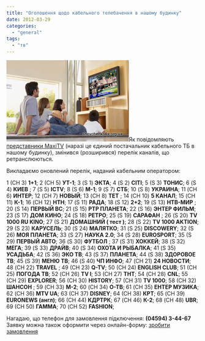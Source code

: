 ```yaml
---
title: "Оголошення щодо кабельного телебачення в нашому будинку"
date: 2012-03-29
categories: 
  - "general"
tags: 
  - "тв"
---
```


![](/wp-content/uploads/2012/03/kabelne-Maxi-TV.jpg "кабельне Maxi TV")Як повідомляють [представники MaxiTV](http://shevchenko4a.brovary.org/kabelnoye-televideniye-maxitv/ "Кабельне Бровари") (наразі це єдиний постачальник кабельного ТБ в нашому будинку), змінився (розширився) перелік каналів, що ретранслюються.

Викладаємо оновлений перелік, наданий кабельним оператором:

1 (CH 3) **1+1**; 2 (CH 5) **УТ-1**; 3 (S 1) **ЭКТА**; 4 (S 2) **СITI**; 5 (S 3) **ТОНИС**; 6 (S 4) **КИЕВ** ; 7 (S 5) **ICTV**; 8 (S 6) **М-1**; 9 (S 7) **СТБ**; <!--more--> 10 (S 8) **УКРАИНА**; 11 (CH 6) **ИНТЕР**; 12 (CH 7) **НОВЫЙ**; 13 (CH 8) **ТЕТ** ; 14 (CH 10) **5 КАНАЛ**; 15 (CH 11) **К-1**; 16 (CH 12) **НТН**; 17 (S 11) **РАДА**; 18 (S 12) **2+2**; 19 (S 13) **НТВ-МИР** ; 20 (S 14) **ПЕРВЫЙ ВС**; 21 (S 15) **РТР ПЛАНЕТА**; 22 (S 16) **ЭНТЕР ФИЛЬМ**; 23 (S 17) **ДОМ КИНО**; 24 (S 18) **РЕТРО**; 25 (S 19) **САРАФАН** ; 26 (S 20) **TV 1000 RU KINO**; 27 (S 21) **ДОМАШНИЙ ( тест )**; 28 (S 22) **TV 1000 AKTION**; 29 (S 23) **КАРУСЕЛЬ**; 30 (S 24) **МАЛЯТКО**; 31 (S 25) **DISCOWERY**; 32 (S 26) **МОЯ ПЛАНЕТА**; 33 (S 27) **НАУКА 2.0**; 34 (S 28) **EUROSPORT**; 35 (S 29) **ПЕРВЫЙ АВТО**; 36 (S 30) **ФУТБОЛ** ; 37 (S 31) **ХОККЕЙ**; 38 (S 32) **МЕГА**; 39 (S 33) **ДРАЙВ**; 40 (S 34) **ОХОТА И РЫБАЛКА**; 41 (S 35) **УСАДЬБА**; 42 (S 36) **ЭКО ТВ**; 43 (S 37) **ПЛАНЕТА**; 44 (S 38) **ЗДОРОВОЕ ТВ**; 45 (S 39) **МЕНЮ ТВ**; 46 (S 40) **ЧП ИНФО**; 47 (CH 21) **24 НОВОСТИ**; 48 (CH 22) **TRAVEL** ; 49 (CH 23) **Q-TV**; 50 (CH 24) **ENGLISH CLUB**; 51 (CH 25) **ПОГОДА ТВ**; 52 (CH 26) **TV I**; 53 (CH 27) **ТНТ**; 54 (CH 28) **CNL**; 55 (CH 29) **EXPLORER**; 56 (CH 30) **HISTORY**; 57 (CH 31) **TV 1000**; 58 (CH 32) **ШАНСОН** ; 59 (CH 33) **М-2**; 60 (CH 34) **О-ТВ**; 61 (CH 35) **ЕНТЕР МУЗИКА**; 62 (CH 36) **MTV UA**; 63 (CH 37) **DISNEY**; 64 (CH 38) **КРТ**; 65 (CH 39) **EURONEWS (англ)**; 66 (CH 44) **КДРТРК**; 67 (CH 46) **К-2**; 68 (CH 48) **UBR**; 69 (CH 50) **ГАММА**; 70 (CH 52) **FASHION**;

Нагадаю, що телефон для замовлення підключення: **(04594) 3-44-67** Заявку можна також оформити через онлайн-форму: [зробити замовлення](https://spreadsheets.google.com/viewform?hl=ru_RU&formkey=dEJCQTZBeEFkR1JZeTUyMGpwYy1vaXc6MQ#gid=0 "Кабельне телебачення Бровари")
